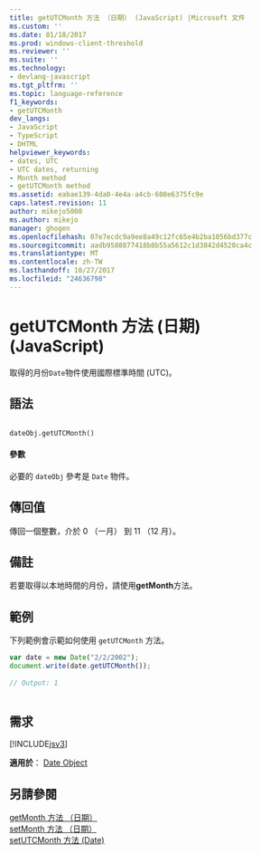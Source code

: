 ```yaml
---
title: getUTCMonth 方法 （日期） (JavaScript) |Microsoft 文件
ms.custom: ''
ms.date: 01/18/2017
ms.prod: windows-client-threshold
ms.reviewer: ''
ms.suite: ''
ms.technology:
- devlang-javascript
ms.tgt_pltfrm: ''
ms.topic: language-reference
f1_keywords:
- getUTCMonth
dev_langs:
- JavaScript
- TypeScript
- DHTML
helpviewer_keywords:
- dates, UTC
- UTC dates, returning
- Month method
- getUTCMonth method
ms.assetid: eabae139-4da0-4e4a-a4cb-608e6375fc9e
caps.latest.revision: 11
author: mikejo5000
ms.author: mikejo
manager: ghogen
ms.openlocfilehash: 07e7ecdc9a9ee8a49c12fc65e4b2ba1056bd377c
ms.sourcegitcommit: aadb9588877418b8b55a5612c1d3842d4520ca4c
ms.translationtype: MT
ms.contentlocale: zh-TW
ms.lasthandoff: 10/27/2017
ms.locfileid: "24636798"
---
```

# <a name="getutcmonth-method-date-javascript"></a>getUTCMonth 方法 (日期) (JavaScript)
取得的月份`Date`物件使用國際標準時間 (UTC)。  
  
## <a name="syntax"></a>語法  
  
```  
  
dateObj.getUTCMonth()   
```  
  
#### <a name="parameters"></a>參數  
 必要的 `dateObj` 參考是 `Date` 物件。  
  
## <a name="return-value"></a>傳回值  
 傳回一個整數，介於 0 （一月） 到 11 （12 月）。  
  
## <a name="remarks"></a>備註  
 若要取得以本地時間的月份，請使用**getMonth**方法。  
  
## <a name="example"></a>範例  
 下列範例會示範如何使用 `getUTCMonth` 方法。  
  
```JavaScript  
var date = new Date("2/2/2002");  
document.write(date.getUTCMonth());  
  
// Output: 1  
  
```  
  
## <a name="requirements"></a>需求  
 [!INCLUDE[jsv3](../../javascript/reference/includes/jsv3-md.md)]  
  
 **適用於**： [Date Object](../../javascript/reference/date-object-javascript.md)  
  
## <a name="see-also"></a>另請參閱  
 [getMonth 方法 （日期）](../../javascript/reference/getmonth-method-date-javascript.md)   
 [setMonth 方法 （日期）](../../javascript/reference/setmonth-method-date-javascript.md)   
 [setUTCMonth 方法 (Date)](../../javascript/reference/setutcmonth-method-date-javascript.md)